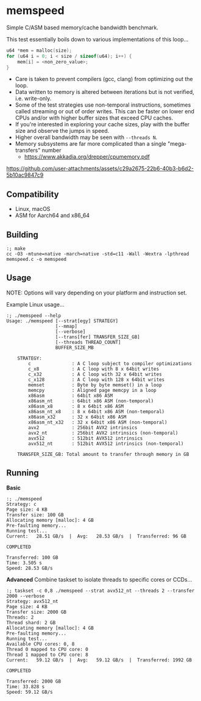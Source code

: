 memspeed
========
Simple C/ASM based memory/cache bandwidth benchmark.

This test essentially boils down to various implementations of this loop...
```c
u64 *mem = malloc(size);
for (u64 i = 0; i < size / sizeof(u64); i++) {
    mem[i] = <non_zero_value>;
}
```

 * Care is taken to prevent compilers (gcc, clang) from optimizing out the loop.
 * Data written to memory is altered between iterations but is not verified, i.e. write-only.
 * Some of the test strategies use non-temporal instructions, sometimes called streaming
   or out of order writes.  This can be faster on lower end CPUs and/or with higher buffer sizes
   that exceed CPU caches.
 * If you're interested in exploring your cache sizes, play with the buffer size and observe the
   jumps in speed.
 * Higher overall bandwidth may be seen with `--threads N`.
 * Memory subsystems are far more complicated than a single "mega-transfers" number
    * https://www.akkadia.org/drepper/cpumemory.pdf

https://github.com/user-attachments/assets/c29a2675-22b6-40b3-b6d2-5b10ac9847c9

Compatibility
--------
* Linux, macOS
* ASM for Aarch64 and x86_64


Building
--------
```shell
:; make
cc -O3 -mtune=native -march=native -std=c11 -Wall -Wextra -lpthread memspeed.c -o memspeed
```


Usage
--------
NOTE: Options will vary depending on your platform and instruction set.

Example Linux usage...
```
:; ./memspeed --help
Usage: ./memspeed [--strat[egy] STRATEGY]
                  [--mmap]
                  [--verbose]
                  [--trans[fer] TRANSFER_SIZE_GB]
                  [--threads THREAD_COUNT]
                  BUFFER_SIZE_MB

    STRATEGY:
        c               : A C loop subject to compiler optimizations
        c_x8            : A C loop with 8 x 64bit writes
        c_x32           : A C loop with 32 x 64bit writes
        c_x128          : A C loop with 128 x 64bit writes
        memset          : Byte by byte memset() in a loop
        memcpy          : Aligned page memcpy in a loop
        x86asm          : 64bit x86 ASM
        x86asm_nt       : 64bit x86 ASM (non-temporal)
        x86asm_x8       : 8 x 64bit x86 ASM
        x86asm_nt_x8    : 8 x 64bit x86 ASM (non-temporal)
        x86asm_x32      : 32 x 64bit x86 ASM
        x86asm_nt_x32   : 32 x 64bit x86 ASM (non-temporal)
        avx2            : 256bit AVX2 intrinsics
        avx2_nt         : 256bit AVX2 intrinsics (non-temporal)
        avx512          : 512bit AVX512 intrinsics
        avx512_nt       : 512bit AVX512 intrinsics (non-temporal)

    TRANSFER_SIZE_GB: Total amount to transfer through memory in GB
```


Running
--------
**Basic**
```
:; ./memspeed
Strategy: c
Page size: 4 KB
Transfer size: 100 GB
Allocating memory [malloc]: 4 GB
Pre-faulting memory...
Running test...
Current:   28.51 GB/s  |  Avg:   28.53 GB/s  |  Transferred: 96 GB              

COMPLETED

Transferred: 100 GB
Time: 3.505 s
Speed: 28.53 GB/s
```

**Advanced**
Combine taskset to isolate threads to specific cores or CCDs...
```
:; taskset -c 0,8 ./memspeed --strat avx512_nt --threads 2 --transfer 2000 --verbose
Strategy: avx512_nt
Page size: 4 KB
Transfer size: 2000 GB
Threads: 2
Thread shard: 2 GB
Allocating memory [malloc]: 4 GB
Pre-faulting memory...
Running test...
Available CPU cores: 0, 8
Thread 0 mapped to CPU core: 0
Thread 1 mapped to CPU core: 8
Current:   59.12 GB/s  |  Avg:   59.12 GB/s  |  Transferred: 1992 GB            

COMPLETED

Transferred: 2000 GB
Time: 33.828 s
Speed: 59.12 GB/s
```

